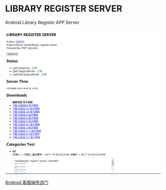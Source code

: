 # LIBRARY REGISTER SERVER

Android Library Register APP Server

![screenshot](./Screenshot.png)

[Android 客服端传送门](https://github.com/qwqcode/library-register)
